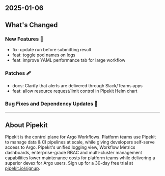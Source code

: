 ## 2025-01-06

## What's Changed
### New Features 🎉
* fix: update run before submitting result 
* feat: toggle pod names on logs 
* feat: improve YAML performance tab for large workflow 
### Patches 🩹
* docs: Clarify that alerts are delivered through Slack/Teams apps 
* feat: allow resource request/limit control in Pipekit Helm chart 



### Bug Fixes and Dependency Updates 🐞

---

## About Pipekit

Pipekit is the control plane for Argo Workflows. Platform teams use Pipekit to manage data & CI pipelines at scale, while giving developers self-serve access to Argo. Pipekit's unified logging view, Workflow Metrics dashboards, enterprise-grade RBAC and multi-cluster management capabilities lower maintenance costs for platform teams while delivering a superior devex for Argo users. Sign up for a 30-day free trial at [pipekit.io/signup](https://pipekit.io/signup?utm_campaign=release-notes).
